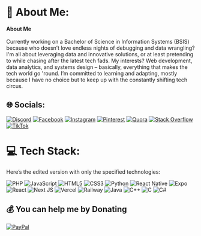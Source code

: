 # 💫 About Me:
**About Me**<br><br>Currently working on a Bachelor of Science in Information Systems (BSIS) because who doesn’t love endless nights of debugging and data wrangling? I'm all about leveraging data and innovative solutions, or at least pretending to while chasing after the latest tech fads. My interests? Web development, data analytics, and systems design – basically, everything that makes the tech world go 'round. I’m committed to learning and adapting, mostly because I have no choice but to keep up with the constantly shifting tech circus.


## 🌐 Socials:
[![Discord](https://img.shields.io/badge/Discord-%237289DA.svg?logo=discord&logoColor=white)](https://discord.gg/zakmadicc_47621) [![Facebook](https://img.shields.io/badge/Facebook-%231877F2.svg?logo=Facebook&logoColor=white)](https://facebook.com/https://www.facebook.com/kenshine.hizaru) [![Instagram](https://img.shields.io/badge/Instagram-%23E4405F.svg?logo=Instagram&logoColor=white)](https://instagram.com/https://www.instagram.com/frankienstine4?igsh=MTlqa25mOTAxb2t4cg==) [![Pinterest](https://img.shields.io/badge/Pinterest-%23E60023.svg?logo=Pinterest&logoColor=white)](https://pinterest.com/https://pin.it/48rp0aTEj) [![Quora](https://img.shields.io/badge/Quora-%23B92B27.svg?logo=Quora&logoColor=white)](https://quora.com/profile/https://www.quora.com/profile/Aj-Arns-Jayme) [![Stack Overflow](https://img.shields.io/badge/-Stackoverflow-FE7A16?logo=stack-overflow&logoColor=white)](https://stackoverflow.com/users/https://stackoverflow.com/users/23902760/aj-arns-jayme) [![TikTok](https://img.shields.io/badge/TikTok-%23000000.svg?logo=TikTok&logoColor=white)](https://tiktok.com/@mr.potatoe.tsx) 

# 💻 Tech Stack:
Here’s the edited version with only the specified technologies:

![PHP](https://img.shields.io/badge/php-%23777BB4.svg?style=for-the-badge&logo=php&logoColor=white) 
![JavaScript](https://img.shields.io/badge/javascript-%23323330.svg?style=for-the-badge&logo=javascript&logoColor=%23F7DF1E) 
![HTML5](https://img.shields.io/badge/html5-%23E34F26.svg?style=for-the-badge&logo=html5&logoColor=white) 
![CSS3](https://img.shields.io/badge/css3-%231572B6.svg?style=for-the-badge&logo=css3&logoColor=white) 
![Python](https://img.shields.io/badge/python-3670A0?style=for-the-badge&logo=python&logoColor=ffdd54) 
![React Native](https://img.shields.io/badge/react%20native-%2361DAFB.svg?style=for-the-badge&logo=react&logoColor=white) 
![Expo](https://img.shields.io/badge/expo-1C1E24?style=for-the-badge&logo=expo&logoColor=white) 
![React](https://img.shields.io/badge/react-%2361DAFB.svg?style=for-the-badge&logo=react&logoColor=white) 
![Next JS](https://img.shields.io/badge/next-black?style=for-the-badge&logo=next.js&logoColor=white) 
![Vercel](https://img.shields.io/badge/vercel-%23000000.svg?style=for-the-badge&logo=vercel&logoColor=white) 
![Railway](https://img.shields.io/badge/railway-%230B0D0E.svg?style=for-the-badge&logo=railway&logoColor=white) 
![Java](https://img.shields.io/badge/java-%23ED8B00.svg?style=for-the-badge&logo=openjdk&logoColor=white) 
![C++](https://img.shields.io/badge/c++-%2300599C.svg?style=for-the-badge&logo=c%2B%2B&logoColor=white) 
![C](https://img.shields.io/badge/c-%2300599C.svg?style=for-the-badge&logo=c&logoColor=white) 
![C#](https://img.shields.io/badge/c%23-%23239120.svg?style=for-the-badge&logo=csharp&logoColor=white)



  ## 💰 You can help me by Donating
  [![PayPal](https://img.shields.io/badge/PayPal-00457C?style=for-the-badge&logo=paypal&logoColor=white)](https://paypal.me/https://www.paypal.me/frankienstine) 

  
<!-- Proudly created with GPRM ( https://gprm.itsvg.in ) -->
